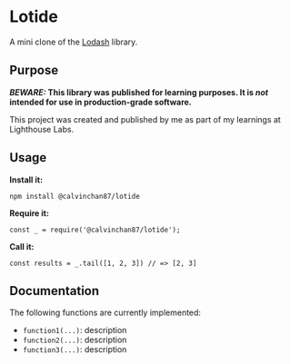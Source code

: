 # Lotide

A mini clone of the [Lodash](https://lodash.com) library.

## Purpose

**_BEWARE:_ This library was published for learning purposes. It is _not_ intended for use in production-grade software.**

This project was created and published by me as part of my learnings at Lighthouse Labs. 

## Usage

**Install it:**

`npm install @calvinchan87/lotide`

**Require it:**

`const _ = require('@calvinchan87/lotide');`

**Call it:**

`const results = _.tail([1, 2, 3]) // => [2, 3]`

## Documentation

The following functions are currently implemented:

* `function1(...)`: description
* `function2(...)`: description
* `function3(...)`: description